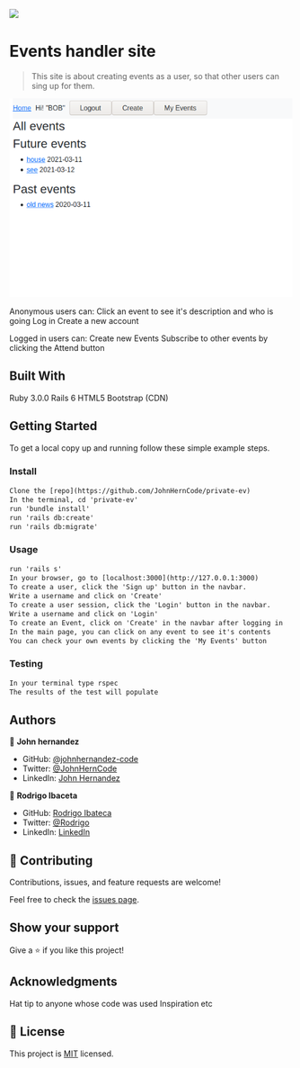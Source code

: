 ![](https://img.shields.io/badge/Microverse-blueviolet)

# Events handler site
> This site is about creating events as a user, so that other users can sing up for them.

![screenshot](app-screenshot.png)

Anonymous users can:
  Click an event to see it's description and who is going
  Log in
  Create a new account

Logged in users can:
  Create new Events
  Subscribe to other events by clicking the Attend button

## Built With

Ruby 3.0.0 
Rails 6
HTML5
Bootstrap (CDN)

## Getting Started

To get a local copy up and running follow these simple example steps.

### Install
```
Clone the [repo](https://github.com/JohnHernCode/private-ev)
In the terminal, cd 'private-ev'
run 'bundle install'
run 'rails db:create'
run 'rails db:migrate'
```
### Usage
```
run 'rails s'
In your browser, go to [localhost:3000](http://127.0.0.1:3000)
To create a user, click the 'Sign up' button in the navbar. 
Write a username and click on 'Create'
To create a user session, click the 'Login' button in the navbar. 
Write a username and click on 'Login'
To create an Event, click on 'Create' in the navbar after logging in
In the main page, you can click on any event to see it's contents
You can check your own events by clicking the 'My Events' button
```
### Testing

```
In your terminal type rspec
The results of the test will populate

```

## Authors

👤 **John hernandez**
- GitHub: [@johnhernandez-code](https://github.com/johnhernandez-code)
- Twitter: [@JohnHernCode](https://twitter.com/JohnHernCode)
- LinkedIn: [John Hernandez](https://www.linkedin.com/in/john-hernandez-56a7821b8/) 

👤 **Rodrigo Ibaceta**

- GitHub: [Rodrigo Ibateca](https://github.com/RokoVarano/)
- Twitter: [@Rodrigo](https://twitter.com/RodrigoIbacet11)
- LinkedIn: [LinkedIn](https://www.linkedin.com/in/rodrigo-ibaceta-a8657611a/)

## 🤝 Contributing

Contributions, issues, and feature requests are welcome!

Feel free to check the [issues page](issues/).

## Show your support

Give a ⭐️ if you like this project!

## Acknowledgments

Hat tip to anyone whose code was used
Inspiration
etc

## 📝 License

This project is [MIT](lic.url) licensed.